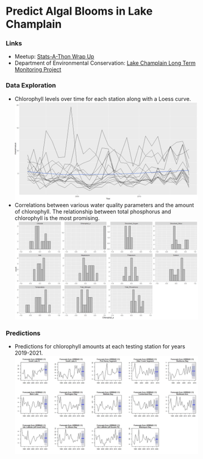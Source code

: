 # Predict Algal Blooms in Lake Champlain 

### Links
- Meetup: [Stats-A-Thon Wrap Up](https://www.meetup.com/Burlington-Data-Scientists/events/259092234/)
- Department of Environmental Conservation: [Lake Champlain Long Term Monitoring Project](https://dec.vermont.gov/watershed/lakes-ponds/monitor/lake-champlain)

### Data Exploration
- Chlorophyll levels over time for each station along with a Loess curve. 
![chlorophyll with Loess](Chlorophyll.JPG)
- Correlations between various water quality parameters and the amount of chlorophyll.
The relationship between total phosphorus and chlorophyll is the most promising. 
![Correlations with chlorophyll](Correlations2.JPG)

### Predictions
- Predictions for chlorophyll amounts at each testing station for years 2019-2021.
![chlorophyll prediction](arima.JPG)